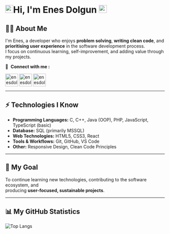 ## <h1><a href="https://github.com/enesdolgun33"><img src="https://media.giphy.com/media/hvRJCLFzcasrR4ia7z/giphy.gif" width="25" height="25"></a>Hi, I'm Enes Dolgun <a href="https://github.com/enesdolgun33"><img src="https://em-content.zobj.net/source/apple/391/laptop_1f4bb.png" width="25" height="25"></a> </h1>

## 👨‍💻 About Me

I'm Enes, a developer who enjoys **problem solving**, **writing clean code**, and **prioritising user experience** in the software development process.  
I focus on continuous learning, self-improvement, and adding value through my projects.

🔗 &nbsp;**Connect with me :**

<p align="left">
<a href="https://www.linkedin.com/in/enes-dolgun-b7094b296/" target="blank"><img align="center" src="https://upload.wikimedia.org/wikipedia/commons/thumb/8/81/LinkedIn_icon.svg/1024px-LinkedIn_icon.svg.png" alt="enesdolgun" height="40" width="40" /></a>
<a href="mailto:enesdolgun33@gmail.com" target="blank"><img align="center" src="https://ssl.gstatic.com/ui/v1/icons/mail/rfr/gmail.ico" alt="enesdolgun" height="40" width="40" /></a>
<a href="https://instagram.com/enesdolgun10" target="blank"><img align="center" src="https://raw.githubusercontent.com/rahuldkjain/github-profile-readme-generator/master/src/images/icons/Social/instagram.svg" alt="enesdolgun" height="40" width="40" /></a>
</p>

---

## ⚡ Technologies I Know

- **Programming Languages:** C, C++, Java (OOP), PHP, JavaScript, TypeScript (basic)
- **Database:** SQL (primarily MSSQL)
- **Web Technologies:** HTML5, CSS3, React
- **Tools & Workflows:** Git, GitHub, VS Code
- **Other:** Responsive Design, Clean Code Principles

---

## 🎯 My Goal

To continue learning new technologies, contributing to the software ecosystem, and  
producing **user-focused, sustainable projects**.

---

## 📊 My GitHub Statistics

![Top Langs](https://github-readme-stats.vercel.app/api/top-langs/?username=enesdolgun33&layout=compact&theme=radical)
